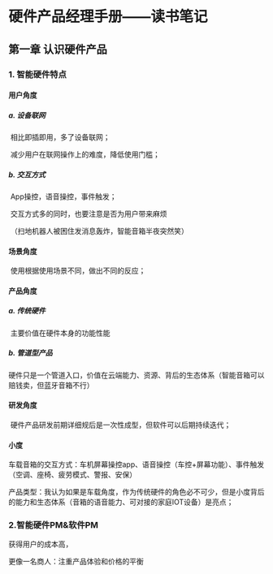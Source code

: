 # 硬件产品经理手册——读书笔记



## 第一章 认识硬件产品



### 1. 智能硬件特点

#### 用户角度

##### a. 设备联网

​	相比即插即用，多了设备联网；

​	减少用户在联网操作上的难度，降低使用门槛；

##### b. 交互方式

​	App操控，语音操控，事件触发；

​	交互方式多的同时，也要注意是否为用户带来麻烦

​	（扫地机器人被困住发消息轰炸，智能音箱半夜突然笑）

#### 场景角度

​	使用根据使用场景不同，做出不同的反应；

#### 产品角度

##### a. 传统硬件

​	主要价值在硬件本身的功能性能

##### b. 管道型产品

​	硬件只是一个管道入口，价值在云端能力、资源、背后的生态体系（智能音箱可以赔钱卖，但蓝牙音箱不行）

#### 研发角度

​	硬件产品研发前期详细规后是一次性成型，但软件可以后期持续迭代；



#### 小度

车载音箱的交互方式：车机屏幕操控app、语音操控（车控+屏幕功能）、事件触发（空调、座椅、疲劳模式、警报、安保）

产品类型：我认为如果是车载角度，作为传统硬件的角色必不可少，但是小度背后的能力和生态体系（音箱的语音能力、可对接的家庭IOT设备）是亮点；

### 2.智能硬件PM&软件PM

获得用户的成本高，

更像一名商人：注重产品体验和价格的平衡





